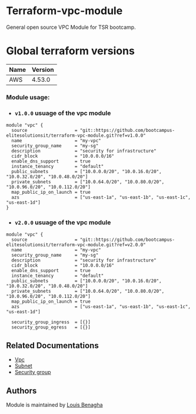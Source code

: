 # Terraform-vpc-module
General open source VPC Module for TSR bootcamp.

# Global terraform versions
 | Name            | Version           |
 |-----------------|-------------------|
 | AWS             | 4.53.0            |

### Module usage:

- ### `v1.0.0` usuage of the vpc module
```hcl
module "vpc" {
  source                  = "git::https://github.com/bootcampus-elitesolutionsit/terraform-vpc-module.git?ref=v1.0.0"
  name                    = "my-vpc"
  security_group_name     = "my-sg"
  description             = "security for infrastructure"
  cidr_block              = "10.0.0.0/16"
  enable_dns_support      = true
  instance_tenancy        = "default"
  public_subnets          = ["10.0.0.0/20", "10.0.16.0/20", "10.0.32.0/20", "10.0.48.0/20"]
  private_subnets         = ["10.0.64.0/20", "10.0.80.0/20", "10.0.96.0/20", "10.0.112.0/20"]
  map_public_ip_on_launch = true
  azs                     = ["us-east-1a", "us-east-1b", "us-east-1c", "us-east-1d"]
}
```

- ### `v2.0.0` usuage of the vpc module
```hcl
module "vpc" {
  source                  = "git::https://github.com/bootcampus-elitesolutionsit/terraform-vpc-module.git?ref=v2.0.0"
  name                    = "my-vpc"
  security_group_name     = "my-sg"
  description             = "security for infrastructure"
  cidr_block              = "10.0.0.0/16"
  enable_dns_support      = true
  instance_tenancy        = "default"
  public_subnets          = ["10.0.0.0/20", "10.0.16.0/20", "10.0.32.0/20", "10.0.48.0/20"]
  private_subnets         = ["10.0.64.0/20", "10.0.80.0/20", "10.0.96.0/20", "10.0.112.0/20"]
  map_public_ip_on_launch = true
  azs                     = ["us-east-1a", "us-east-1b", "us-east-1c", "us-east-1d"]

  security_group_ingress  = [{}]
  security_group_egress   = [{}]
```


## Related Documentations

  - [Vpc](https://registry.terraform.io/providers/hashicorp/aws/latest/docs/resources/vpc)
  - [Subnet](https://registry.terraform.io/providers/hashicorp/aws/latest/docs/resources/subnet)
  - [Security group](https://registry.terraform.io/providers/hashicorp/aws/latest/docs/resources/security_group)

## Authors

Module is maintained by [Louis Benagha](https://github.com/bootcampus-elitesolutionsit/terraform-vpc-module)